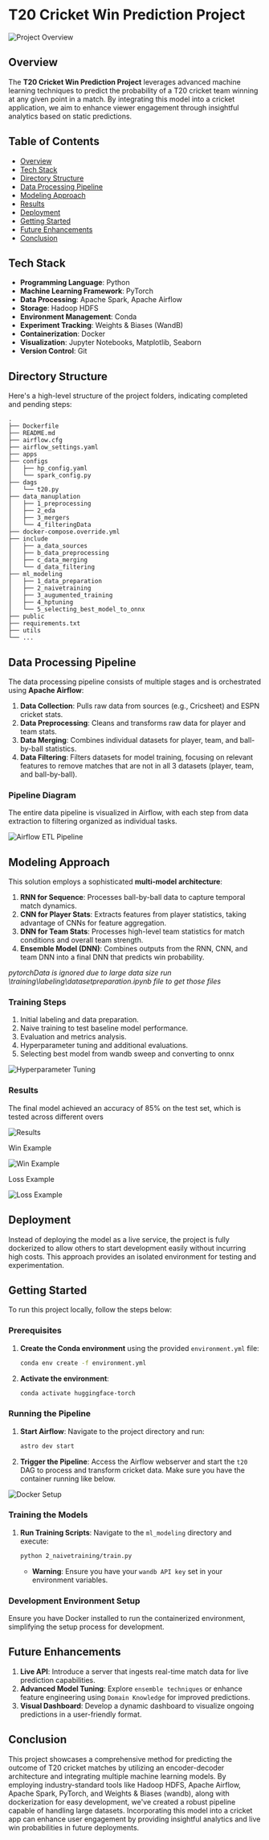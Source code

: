 # T20 Cricket Win Prediction Project

![Project Overview](./public/architectureOverview.jpg)

## Overview

The **T20 Cricket Win Prediction Project** leverages advanced machine learning techniques to predict the probability of a T20 cricket team winning at any given point in a match. By integrating this model into a cricket application, we aim to enhance viewer engagement through insightful analytics based on static predictions.

## Table of Contents

- [Overview](#overview)
- [Tech Stack](#tech-stack)
- [Directory Structure](#directory-structure)
- [Data Processing Pipeline](#data-processing-pipeline)
- [Modeling Approach](#modeling-approach)
- [Results](#results)
- [Deployment](#deployment)
- [Getting Started](#getting-started)
- [Future Enhancements](#future-enhancements)
- [Conclusion](#conclusion)

## Tech Stack

- **Programming Language**: Python
- **Machine Learning Framework**: PyTorch
- **Data Processing**: Apache Spark, Apache Airflow
- **Storage**: Hadoop HDFS
- **Environment Management**: Conda
- **Experiment Tracking**: Weights & Biases (WandB)
- **Containerization**: Docker
- **Visualization**: Jupyter Notebooks, Matplotlib, Seaborn
- **Version Control**: Git

## Directory Structure

Here's a high-level structure of the project folders, indicating completed and pending steps:

```plaintext
.
├── Dockerfile
├── README.md
├── airflow.cfg
├── airflow_settings.yaml
├── apps
├── configs
│   ├── hp_config.yaml
│   └── spark_config.py
├── dags
│   └── t20.py
├── data_manuplation
│   ├── 1_preprocessing
│   ├── 2_eda
│   ├── 3_mergers
│   └── 4_filteringData
├── docker-compose.override.yml
├── include
│   ├── a_data_sources
│   ├── b_data_preprocessing
│   ├── c_data_merging
│   └── d_data_filtering
├── ml_modeling
│   ├── 1_data_preparation
│   ├── 2_naivetraining
│   ├── 3_augumented_training
│   ├── 4_hptuning
│   └── 5_selecting_best_model_to_onnx
├── public
├── requirements.txt
├── utils
└── ...
```

## Data Processing Pipeline

The data processing pipeline consists of multiple stages and is orchestrated using **Apache Airflow**:

1. **Data Collection**: Pulls raw data from sources (e.g., Cricsheet) and ESPN cricket stats.
2. **Data Preprocessing**: Cleans and transforms raw data for player and team stats.
3. **Data Merging**: Combines individual datasets for player, team, and ball-by-ball statistics.
4. **Data Filtering**: Filters datasets for model training, focusing on relevant features to remove matches that are not in all 3 datasets (player, team, and ball-by-ball).

### Pipeline Diagram

The entire data pipeline is visualized in Airflow, with each step from data extraction to filtering organized as individual tasks.

![Airflow ETL Pipeline](./public/airflow_etl_pipeline.jpg)

## Modeling Approach

This solution employs a sophisticated **multi-model architecture**:

1. **RNN for Sequence**: Processes ball-by-ball data to capture temporal match dynamics.
2. **CNN for Player Stats**: Extracts features from player statistics, taking advantage of CNNs for feature aggregation.
3. **DNN for Team Stats**: Processes high-level team statistics for match conditions and overall team strength.
4. **Ensemble Model (DNN)**: Combines outputs from the RNN, CNN, and team DNN into a final DNN that predicts win probability.

*pytorchData is ignored due to large data size run \training\labeling\datasetpreparation.ipynb  file to get those files*

### Training Steps

1. Initial labeling and data preparation.
2. Naive training to test baseline model performance.
3. Evaluation and metrics analysis.
4. Hyperparameter tuning and additional evaluations.
5. Selecting best model from wandb sweep and converting to onnx

![Hyperparameter Tuning](./public/wandb_hp_tuning.jpg)

### Results
The final model achieved an accuracy of 85% on the test set, which is tested across different overs

![Results](./public/results.jpg)

Win Example

![Win Example](./public/win-example.jpg)

Loss Example

![Loss Example](./public/loss-example.jpg)

## Deployment

Instead of deploying the model as a live service, the project is fully dockerized to allow others to start development easily without incurring high costs. This approach provides an isolated environment for testing and experimentation.

## Getting Started

To run this project locally, follow the steps below:

### Prerequisites

1. **Create the Conda environment** using the provided `environment.yml` file:

    ```bash
    conda env create -f environment.yml
    ```

2. **Activate the environment**:

    ```bash
    conda activate huggingface-torch
    ```

### Running the Pipeline

1. **Start Airflow**: Navigate to the project directory and run:

    ```bash
    astro dev start
    ```

2. **Trigger the Pipeline**: Access the Airflow webserver and start the `t20` DAG to process and transform cricket data. Make sure you have the container running like below.

![Docker Setup](./public/docker.jpg)

### Training the Models

1. **Run Training Scripts**: Navigate to the `ml_modeling` directory and execute:

    ```bash
    python 2_naivetraining/train.py
    ```
    - **Warning**: Ensure you have your `wandb API key` set in your environment variables.

### Development Environment Setup

Ensure you have Docker installed to run the containerized environment, simplifying the setup process for development.

## Future Enhancements

1. **Live API**: Introduce a server that ingests real-time match data for live prediction capabilities.
2. **Advanced Model Tuning**: Explore `ensemble techniques` or enhance feature engineering using `Domain Knowledge` for improved predictions.
3. **Visual Dashboard**: Develop a dynamic dashboard to visualize ongoing predictions in a user-friendly format.

## Conclusion

This project showcases a comprehensive method for predicting the outcome of T20 cricket matches by utilizing an encoder-decoder architecture and integrating multiple machine learning models. By employing industry-standard tools like Hadoop HDFS, Apache Airflow, Apache Spark, PyTorch, and Weights & Biases (wandb), along with dockerization for easy development, we've created a robust pipeline capable of handling large datasets. Incorporating this model into a cricket app can enhance user engagement by providing insightful analytics and live win probabilities in future deployments.
